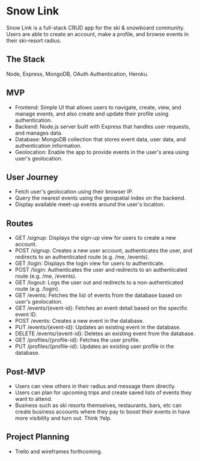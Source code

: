 # Snow Link
Snow Link is a full-stack CRUD app for the ski & snowboard community. Users are able to create an account, make a profile, and browse events in their ski-resort radius.

## The Stack
Node, Express, MongoDB, OAuth Authentication, Heroku. 

## MVP 
- Frontend: Simple UI that allows users to navigate, create, view, and manage events, and also create and update their profile using authentication.
- Backend: Node.js server built with Express that handles user requests, and manages data.
- Database: MongoDB collection that stores event data, user data, and authentication information.
- Geolocation: Enable the app to provide events in the user's area using user's geolocation.

## User Journey
- Fetch user's geolocation using their browser IP.
- Query the nearest events using the geospatial index on the backend.
- Display available meet-up events around the user's location.

## Routes
- GET /signup: Displays the sign-up view for users to create a new account.
- POST /signup: Creates a new user account, authenticates the user, and redirects to an authenticated route (e.g. /me, /events).
- GET /login: Displays the login view for users to authenticate.
- POST /login: Authenticates the user and redirects to an authenticated route (e.g. /me, /events).
- GET /logout: Logs the user out and redirects to a non-authenticated route (e.g. /login).
- GET /events: Fetches the list of events from the database based on user's geolocation.
- GET /events/{event-id}: Fetches an event detail based on the specific event ID.
- POST /events: Creates a new event in the database.
- PUT /events/{event-id}: Updates an existing event in the database.
- DELETE /events/{event-id}: Deletes an existing event from the database.
- GET /profiles/{profile-id}: Fetches the user profile.
- PUT /profiles/{profile-id}: Updates an existing user profile in the database.

## Post-MVP
- Users can view others in their radius and message them directly.
- Users can plan for upcoming trips and create saved lists of events they want to attend.
- Business such as ski resorts themselves, restaurants, bars, etc can create business accounts where they pay to boost their events in have more visibility and turn out. Think Yelp.

## Project Planning
- Trello and wireframes forthcoming.

